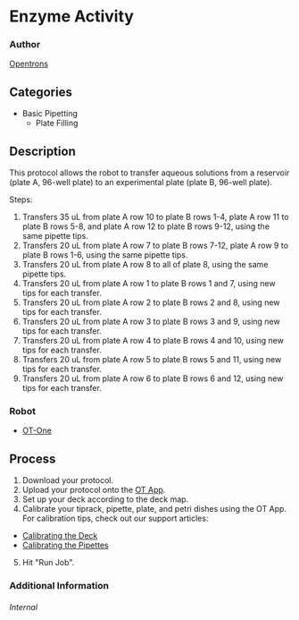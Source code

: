 # Enzyme Activity

### Author
[Opentrons](http://www.opentrons.com/)

## Categories
* Basic Pipetting
    * Plate Filling

## Description
This protocol allows the robot to transfer aqueous solutions from a reservoir (plate A, 96-well plate) to an experimental plate (plate B, 96-well plate).

Steps:
1. Transfers 35 uL from plate A row 10 to plate B rows 1-4, plate A row 11 to plate B rows 5-8, and plate A row 12 to plate B rows 9-12, using the same pipette tips.
2. Transfers 20 uL from plate A row 7 to plate B rows 7-12, plate A row 9 to plate B rows 1-6, using the same pipette tips.
3. Transfers 20 uL from plate A row 8 to all of plate 8, using the same pipette tips.
4. Transfers 20 uL from plate A row 1 to plate B rows 1 and 7, using new tips for each transfer.
5. Transfers 20 uL from plate A row 2 to plate B rows 2 and 8, using new tips for each transfer.
6. Transfers 20 uL from plate A row 3 to plate B rows 3 and 9, using new tips for each transfer.
7. Transfers 20 uL from plate A row 4 to plate B rows 4 and 10, using new tips for each transfer.
8. Transfers 20 uL from plate A row 5 to plate B rows 5 and 11, using new tips for each transfer.  
9. Transfers 20 uL from plate A row 6 to plate B rows 6 and 12, using new tips for each transfer.

### Robot
* [OT-One](https://opentrons.com/robots)

## Process
1. Download your protocol.
2. Upload your protocol onto the [OT App](https://opentrons.com/ot-app).
3. Set up your deck according to the deck map.
4. Calibrate your tiprack, pipette, plate, and petri dishes using the OT App. For calibration tips, check out our support articles:
 * [Calibrating the Deck](https://support.opentrons.com/ot-one/getting-started-software-setup/calibrating-the-deck)
 * [Calibrating the Pipettes](https://support.opentrons.com/ot-one/getting-started-software-setup/calibrating-the-pipettes)
5. Hit "Run Job".

### Additional Information


###### Internal

